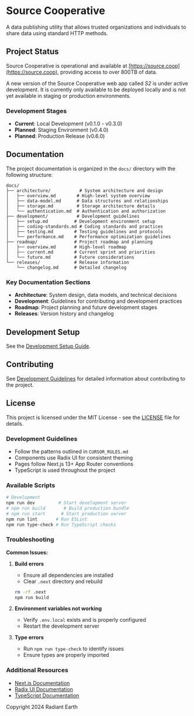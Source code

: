 # Source Cooperative 

A data publishing utility that allows trusted organizations and individuals to share data using standard HTTP methods.

## Project Status

Source Cooperative is operational and available at [https://source.coop](https://source.coop), providing access to over 800TB of data. 

A new version of the Source Cooperative web app called *S2* is under active development. It is currently only available to be deployed locally and is not yet available in staging or production environments.

### Development Stages
- **Current**: Local Development (v0.1.0 - v0.3.0)
- **Planned**: Staging Environment (v0.4.0)
- **Planned**: Production Release (v0.6.0)

## Documentation

The project documentation is organized in the `docs/` directory with the following structure:

```
docs/
├── architecture/           # System architecture and design
│   ├── overview.md        # High-level system overview
│   ├── data-model.md      # Data structures and relationships
│   ├── storage.md         # Storage architecture details
│   └── authentication.md  # Authentication and authorization
├── development/           # Development guidelines
│   ├── setup.md          # Development environment setup
│   ├── coding-standards.md # Coding standards and practices
│   ├── testing.md        # Testing guidelines and protocols
│   └── performance.md    # Performance optimization guidelines
├── roadmap/              # Project roadmap and planning
│   ├── overview.md       # High-level roadmap
│   ├── current.md        # Current sprint and priorities
│   └── future.md         # Future considerations
└── releases/             # Release information
    └── changelog.md      # Detailed changelog
```

### Key Documentation Sections

- **Architecture**: System design, data models, and technical decisions
- **Development**: Guidelines for contributing and development practices
- **Roadmap**: Project planning and future development stages
- **Releases**: Version history and changelog

## Development Setup

See the [Development Setup Guide](docs/development/setup.md).

## Contributing

See [Development Guidelines](docs/development/coding-standards.md) for detailed information about contributing to the project.

## License

This project is licensed under the MIT License - see the [LICENSE](LICENSE) file for details.

### Development Guidelines

- Follow the patterns outlined in `CURSOR_RULES.md`
- Components use Radix UI for consistent theming
- Pages follow Next.js 13+ App Router conventions
- TypeScript is used throughout the project

### Available Scripts

```bash
# Development
npm run dev         # Start development server
# npm run build       # Build production bundle
# npm run start      # Start production server
npm run lint       # Run ESLint
npm run type-check # Run TypeScript checks
```

### Troubleshooting

**Common Issues:**

1. **Build errors**
   - Ensure all dependencies are installed
   - Clear `.next` directory and rebuild
   ```bash
   rm -rf .next
   npm run build
   ```

2. **Environment variables not working**
   - Verify `.env.local` exists and is properly configured
   - Restart the development server

3. **Type errors**
   - Run `npm run type-check` to identify issues
   - Ensure types are properly imported

### Additional Resources

- [Next.js Documentation](https://nextjs.org/docs)
- [Radix UI Documentation](https://www.radix-ui.com/docs/primitives/overview/introduction)
- [TypeScript Documentation](https://www.typescriptlang.org/docs/)

Copyright 2024 Radiant Earth 